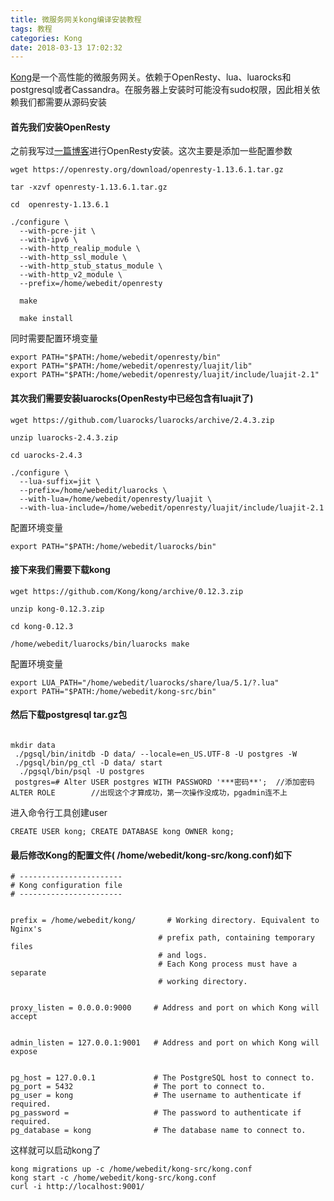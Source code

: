 ```yaml
---
title: 微服务网关kong编译安装教程
tags: 教程
categories: Kong
date: 2018-03-13 17:02:32
---
```




[Kong](https://github.com/Kong/kong)是一个高性能的微服务网关。依赖于OpenResty、lua、luarocks和postgresql或者Cassandra。在服务器上安装时可能没有sudo权限，因此相关依赖我们都需要从源码安装
#### 首先我们安装OpenResty
之前我写过[一篇博客](http://xiaodongliu.com/2017/11/27/OpenResty%E5%AE%89%E8%A3%85%E8%AE%B0%E5%BD%95/)进行OpenResty安装。这次主要是添加一些配置参数
```
wget https://openresty.org/download/openresty-1.13.6.1.tar.gz

tar -xzvf openresty-1.13.6.1.tar.gz

cd  openresty-1.13.6.1

./configure \
  --with-pcre-jit \
  --with-ipv6 \
  --with-http_realip_module \
  --with-http_ssl_module \
  --with-http_stub_status_module \
  --with-http_v2_module \
  --prefix=/home/webedit/openresty
  
  make
  
  make install
```
同时需要配置环境变量
```
export PATH="$PATH:/home/webedit/openresty/bin"
export PATH="$PATH:/home/webedit/openresty/luajit/lib"
export PATH="$PATH:/home/webedit/openresty/luajit/include/luajit-2.1"
```
#### 其次我们需要安装luarocks(OpenResty中已经包含有luajit了)
```
wget https://github.com/luarocks/luarocks/archive/2.4.3.zip

unzip luarocks-2.4.3.zip

cd uarocks-2.4.3

./configure \
  --lua-suffix=jit \
  --prefix=/home/webedit/luarocks \
  --with-lua=/home/webedit/openresty/luajit \
  --with-lua-include=/home/webedit/openresty/luajit/include/luajit-2.1
```
配置环境变量
```
export PATH="$PATH:/home/webedit/luarocks/bin"
```

#### 接下来我们需要下载kong 
```
wget https://github.com/Kong/kong/archive/0.12.3.zip

unzip kong-0.12.3.zip

cd kong-0.12.3

/home/webedit/luarocks/bin/luarocks make
```
配置环境变量
```
export LUA_PATH="/home/webedit/luarocks/share/lua/5.1/?.lua"
export PATH="$PATH:/home/webedit/kong-src/bin"
```

#### 然后下载postgresql tar.gz包
```

mkdir data
 ./pgsql/bin/initdb -D data/ --locale=en_US.UTF-8 -U postgres -W 
 ./pgsql/bin/pg_ctl -D data/ start
  ./pgsql/bin/psql -U postgres
 postgres=# Alter USER postgres WITH PASSWORD '***密码**';  //添加密码  
ALTER ROLE        //出现这个才算成功，第一次操作没成功，pgadmin连不上  
```
进入命令行工具创建user
```
CREATE USER kong; CREATE DATABASE kong OWNER kong;
```
#### 最后修改Kong的配置文件( /home/webedit/kong-src/kong.conf)如下
```
# -----------------------
# Kong configuration file
# -----------------------


prefix = /home/webedit/kong/       # Working directory. Equivalent to Nginx's
                                 # prefix path, containing temporary files
                                 # and logs.
                                 # Each Kong process must have a separate
                                 # working directory.


proxy_listen = 0.0.0.0:9000     # Address and port on which Kong will accept


admin_listen = 127.0.0.1:9001   # Address and port on which Kong will expose


pg_host = 127.0.0.1             # The PostgreSQL host to connect to.
pg_port = 5432                  # The port to connect to.
pg_user = kong                  # The username to authenticate if required.
pg_password =                   # The password to authenticate if required.
pg_database = kong              # The database name to connect to.

```
这样就可以启动kong了
```
kong migrations up -c /home/webedit/kong-src/kong.conf
kong start -c /home/webedit/kong-src/kong.conf
curl -i http://localhost:9001/
``` 


